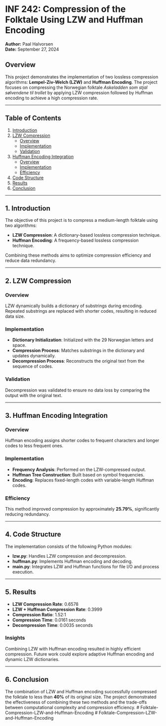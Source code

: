 # INF 242: Compression of the Folktale Using LZW and Huffman Encoding

**Author:** Paal Halvorsen  
**Date:** September 27, 2024

## Overview

This project demonstrates the implementation of two lossless compression algorithms: **Lempel-Ziv-Welch (LZW)** and **Huffman Encoding**. The project focuses on compressing the Norwegian folktale _Askeladden som stjal sølvendene til trollet_ by applying LZW compression followed by Huffman encoding to achieve a high compression rate.

---

## Table of Contents

1. [Introduction](#introduction)
2. [LZW Compression](#lzw-compression)
   - [Overview](#lzw-overview)
   - [Implementation](#lzw-implementation)
   - [Validation](#lzw-validation)
3. [Huffman Encoding Integration](#huffman-encoding-integration)
   - [Overview](#huffman-overview)
   - [Implementation](#huffman-implementation)
   - [Efficiency](#huffman-efficiency)
4. [Code Structure](#code-structure)
5. [Results](#results)
6. [Conclusion](#conclusion)

---

## 1. Introduction

The objective of this project is to compress a medium-length folktale using two algorithms:

- **LZW Compression**: A dictionary-based lossless compression technique.
- **Huffman Encoding**: A frequency-based lossless compression technique.

Combining these methods aims to optimize compression efficiency and reduce data redundancy.

---

## 2. LZW Compression

### Overview

LZW dynamically builds a dictionary of substrings during encoding. Repeated substrings are replaced with shorter codes, resulting in reduced data size.

### Implementation

- **Dictionary Initialization**: Initialized with the 29 Norwegian letters and space.
- **Compression Process**: Matches substrings in the dictionary and updates dynamically.
- **Decompression Process**: Reconstructs the original text from the sequence of codes.

### Validation

Decompression was validated to ensure no data loss by comparing the output with the original text.

---

## 3. Huffman Encoding Integration

### Overview

Huffman encoding assigns shorter codes to frequent characters and longer codes to less frequent ones.

### Implementation

- **Frequency Analysis**: Performed on the LZW-compressed output.
- **Huffman Tree Construction**: Built based on symbol frequencies.
- **Encoding**: Replaces fixed-length codes with variable-length Huffman codes.

### Efficiency

This method improved compression by approximately **25.79%**, significantly reducing redundancy.

---

## 4. Code Structure

The implementation consists of the following Python modules:

- **lzw.py**: Handles LZW compression and decompression.
- **huffman.py**: Implements Huffman encoding and decoding.
- **main.py**: Integrates LZW and Huffman functions for file I/O and process execution.

---

## 5. Results

- **LZW Compression Rate**: 0.6578
- **LZW + Huffman Compression Rate**: 0.3999
- **Compression Ratio**: 1.52:1
- **Compression Time**: 0.0161 seconds
- **Decompression Time**: 0.0035 seconds

### Insights

Combining LZW with Huffman encoding resulted in highly efficient compression. Future work could explore adaptive Huffman encoding and dynamic LZW dictionaries.

---

## 6. Conclusion

The combination of LZW and Huffman encoding successfully compressed the folktale to less than **40%** of its original size. The project demonstrated the effectiveness of combining these two methods and the trade-offs between computational complexity and compression efficiency.
#   F o l k t a l e - C o m p r e s s i o n - L Z W - a n d - H u f f m a n - E n c o d i n g  
 #   F o l k t a l e - C o m p r e s s i o n - L Z W - a n d - H u f f m a n - E n c o d i n g  
 